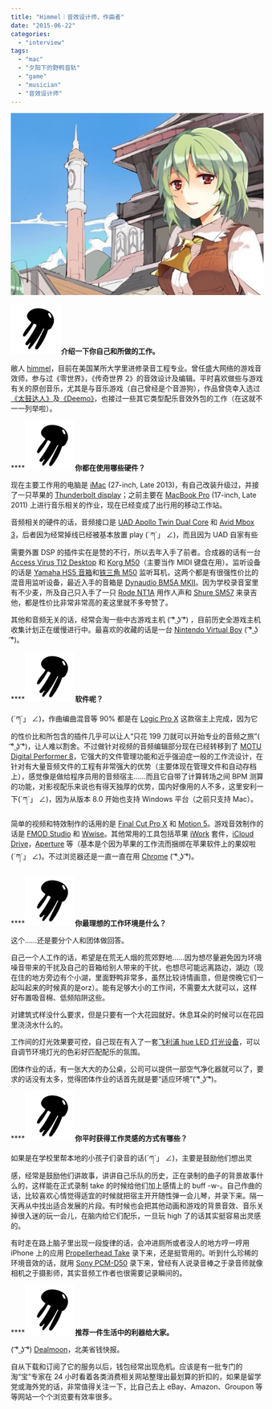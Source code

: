 ```yaml
---
title: "Himmel｜音效设计师，作曲者"
date: "2015-06-22"
categories: 
  - "interview"
tags: 
  - "mac"
  - "夕阳下的野鸭音轨"
  - "game"
  - "musician"
  - "音效设计师"
---
```


![](/images/himmel.jpg)

**![logo-jellyfish-100-100](/images/logo-jellyfish-100-1001.png)介绍一下你自己和所做的工作。**

敝人 [himmel](https://y.baidu.com/himmel)，目前在美国某所大学里进修录音工程专业。曾任盛大网络的游戏音效师，参与过《零世界》，《传奇世界 2》的音效设计及编辑。平时喜欢做些与游戏有关的原创音乐，尤其是与音乐游戏（自己曾经是个音游狗），作品曾侥幸入选过[《太鼓达人》](https://zh.wikipedia.org/wiki/%E5%A4%AA%E9%BC%93%E4%B9%8B%E9%81%94%E4%BA%BA%E7%B3%BB%E5%88%97)及[《Deemo》](https://zh.wikipedia.org/wiki/Deemo)，也接过一些其它类型配乐音效外包的工作（在这就不一一列举啦）。

****![logo-jellyfish-100-100](/images/logo-jellyfish-100-1001.png)**你都在使用哪些硬件？**

现在主要工作用的电脑是 [iMac](https://www.apple.com/cn/imac/) (27-inch, Late 2013)，有自己改装升级过，并接了一只苹果的 [Thunderbolt display](https://www.apple.com/displays/)；之前主要在 [MacBook Pro](https://www.apple.com/cn/macbook-pro/) (17-inch, Late 2011) 上进行音乐相关的作业，现在已经变成了出行用的移动工作站。

音频相关的硬件的话，音频接口是 [UAD Apollo Twin Dual Core](https://www.uaudio.com/twin) 和 [Avid Mbox 3](https://www.avid.com/CN/products/mbox)，后者因为经常掉线已经被基本放置 play (´ཀ\`」 ∠)，而且因为 UAD 自家有些需要外置 DSP 的插件实在是赞的不行，所以去年入手了前者。合成器的话有一台 [Access Virus TI2 Desktop](https://www.sweetwater.com/store/detail/VirusTI2Desk) 和 [Korg M50](https://baike.baidu.com/view/5263812.htm)（主要当作 MIDI 键盘在用）。监听设备的话是 [Yamaha HS5 音箱](https://www.yamaha.com.cn/pa/products/206)和[铁三角 M50](https://www.audio-technica.com.tw/prod_view.php?pmid2=32&productid=195) 监听耳机，这两个都是有很强性价比的混音用监听设备，最近入手的音箱是 [Dynaudio BM5A MKII](https://www.dynaudioprofessional.com/en/discontinued-products/bm-series/bm5a-mkii/)。因为学校录音室里有不少麦，所及自己只入手了一只 [Rode NT1A](https://www.rode.com/microphones/nt1-a) 用作人声和 [Shure SM57](https://www.shure.com.cn/zh-cn/products/microphones/sm57) 来录吉他，都是性价比非常非常高的麦这里就不多夸赞了。

其他和音频无关的话，经常会淘一些中古游戏主机 ( ͡° ͜ʖ ͡°) ，目前历史全游戏主机收集计划正在缓慢进行中。最喜欢的收藏的话是一台 [Nintendo Virtual Boy](https://zh.wikipedia.org/zh/Virtual_Boy) ( ͡° ͜ʖ ͡°)。

****![logo-jellyfish-100-100](/images/logo-jellyfish-100-1001.png)**软件呢？**

(´ཀ\`」 ∠)，作曲编曲混音等 90% 都是在 [Logic Pro X](https://www.apple.com/cn/logic-pro/) 这款宿主上完成，因为它的性价比和所包含的插件几乎可以让人“只花 199 刀就可以开始专业的音频之旅”( ͡° ͜ʖ ͡°)，让人难以割舍。不过做针对视频的音频编辑部分现在已经转移到了 [MOTU Digital Performer 8](https://www.motu.com/products/software/dp)，它强大的文件管理功能和近乎强迫症一般的工作流设计，在针对有大量音频文件的工程有非常强大的优势（主要体现在管理文件和自动存档上），感觉像是做给程序员用的音频宿主……而且它自带了计算转场之间 BPM 测算的功能，对影视配乐来说也有得天独厚的优势，国内好像用的人不多，这里安利一下(´ཀ\`」 ∠)，因为从版本 8.0 开始也支持 Windows 平台（之前只支持 Mac）。

简单的视频和特效制作的话用的是 [Final Cut Pro X](https://www.apple.com/cn/final-cut-pro/) 和 [Motion 5](https://www.apple.com/cn/final-cut-pro/motion/)。游戏音效制作的话是 [FMOD Studio](https://www.fmod.org/) 和 [Wwise](https://www.audiokinetic.com/products/wwise/)。其他常用的工具包括苹果 [iWork](https://zh.wikipedia.org/zh/IWork) 套件，[iCloud Drive](https://www.apple.com/cn/icloud/icloud-drive/)，[Aperture](https://zh.wikipedia.org/wiki/Aperture) 等（基本是个因为苹果的工作流而捆绑在苹果软件上的果奴啦 (´ཀ\`」 ∠)。不过浏览器还是一直一直在用 [Chrome](https://www.google.com/chrome/browser/desktop/index.html) ( ͡° ͜ʖ ͡°)。

****![logo-jellyfish-100-100](/images/logo-jellyfish-100-1001.png)**你最理想的工作环境是什么？**

这个……还是要分个人和团体做回答。

自己一个人工作的话，希望是在荒无人烟的荒郊野地……因为想尽量避免因为环境噪音带来的干扰及自己的音箱给别人带来的干扰，也想尽可能远离路边，湖边（现在住的地方旁边有个小湖，里面野鸭非常多，虽然比较诗情画意，但是傍晚它们一起叫起来的时候真的是orz）。能有足够大小的工作间，不需要太大就可以，这样好布置吸音棉、低频陷阱这些。

对建筑式样没什么要求，但是只要有一个大花园就好。休息耳朵的时候可以在花园里浇浇水什么的。

工作间的灯光效果要可控，自己现在有入了一套[飞利浦 hue LED 灯光设备](https://www2.meethue.com/zh-CN/)，可以自调节环境灯光的色彩好匹配配乐的氛围。

团体作业的话，有一张大大的办公桌，公司可以提供一部空气净化器就可以了，要求的话没有太多，觉得团体作业的话首先就是要“适应环境”( ͡° ͜ʖ ͡°)。

****![logo-jellyfish-100-100](/images/logo-jellyfish-100-1001.png)**你平时获得工作灵感的方式有哪些？**

如果是在学校里帮本地的小孩子们录音的话(´ཀ\`」 ∠)，主要是鼓励他们想出灵感，经常是鼓励他们讲故事，讲讲自己乐队的历史，正在录制的曲子的背景故事什么的，这样能在正式录制 take 的时候给他们加上感情上的 buff -w-。自己作曲的话，比较喜欢心情觉得适宜的时候就把宿主开开随性弹一会儿琴，并录下来。隔一天再从中找出适合发展的片段。有时候也会把其他动画和游戏的背景音效、音乐关掉很入迷的玩一会儿，在脑内给它们配乐，一旦玩 high 了的话其实挺容易出灵感的。

有时走在路上脑子里出现一段旋律的话，会冲进厕所或者没人的地方哼一哼用 iPhone 上的应用 [Propellerhead Take](https://www.propellerheads.se/take) 录下来，还是挺管用的。听到什么珍稀的环境音效的话，就用 [Sony PCM-D50](https://pro.sony.com/bbsc/ssr/cat-audio/resource.latest.bbsccms-assets-cat-audio-latest-pcmd50.shtml) 录下来，曾经有人说录音棒之于录音师就像相机之于摄影师，其实音频工作者也很需要记录瞬间的。

****![logo-jellyfish-100-100](/images/logo-jellyfish-100-1001.png)**推荐一件生活中的利器给大家。**

( ͡° ͜ʖ ͡°) [Dealmoon](https://cn.dealmoon.com/)，北美省钱快报。

自从下载和订阅了它的服务以后，钱包经常出现危机。应该是有一批专门的淘“宝”专家在 24 小时看着各类消费相关网站整理出最划算的折扣的，如果是留学党或海外党的话，非常值得关注一下，比自己去上 eBay、Amazon、Groupon 等等网站一个个浏览要有效率很多。
